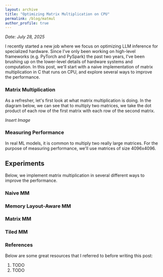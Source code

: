 ```yaml
---
layout: archive
title: "Optimizing Matrix Multiplication on CPU"
permalink: /blog/matmul
author_profile: true
---
```


*Date: July 28, 2025*

I recently started a new job where we focus on optimizing LLM inference for specialized hardware. Since I've only been working on high-level frameworks (e.g. PyTorch and PySpark) the past two years, I've been brushing up on the lower-level details of hardware systems and computation. In this post, we'll start with a naive implementation of matrix multiplication in C that runs on CPU, and explore several ways to improve the performance.

### Matrix Multiplication

As a refresher, let's first look at what matrix multiplication is doing. In the diagram below, we can see that to multiply two matrices, we take the dot product of each row of the first matrix with each row of the second matrix.

*Insert Image*

### Measuring Performance

In real ML models, it is common to multiply two really large matrices. For the purpose of measuring performance, we'll use matrices of size 4096x4096.

## Experiments

Below, we implement matrix multiplication in several different ways to improve the performance.

### Naive MM

### Memory Layout-Aware MM

### Matrix MM 

### Tiled MM 

### References

Below are some great resources that I referred to before writing this post:
1. TODO
1. TODO





